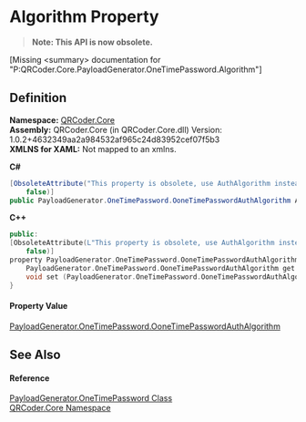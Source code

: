 # Algorithm Property
<blockquote><strong>Note: This API is now obsolete.</strong></blockquote>


\[Missing &lt;summary&gt; documentation for "P:QRCoder.Core.PayloadGenerator.OneTimePassword.Algorithm"\]



## Definition
**Namespace:** <a href="N_QRCoder_Core.md">QRCoder.Core</a>  
**Assembly:** QRCoder.Core (in QRCoder.Core.dll) Version: 1.0.2+4632349aa2a984532af965c24d83952cef07f5b3  
**XMLNS for XAML:** Not mapped to an xmlns.

**C#**
``` C#
[ObsoleteAttribute("This property is obsolete, use AuthAlgorithm instead", 
	false)]
public PayloadGenerator.OneTimePassword.OoneTimePasswordAuthAlgorithm Algorithm { get; set; }
```
**C++**
``` C++
public:
[ObsoleteAttribute(L"This property is obsolete, use AuthAlgorithm instead", 
	false)]
property PayloadGenerator.OneTimePassword.OoneTimePasswordAuthAlgorithm Algorithm {
	PayloadGenerator.OneTimePassword.OoneTimePasswordAuthAlgorithm get ();
	void set (PayloadGenerator.OneTimePassword.OoneTimePasswordAuthAlgorithm value);
}
```



#### Property Value
<a href="T_QRCoder_Core_PayloadGenerator_OneTimePassword_OoneTimePasswordAuthAlgorithm.md">PayloadGenerator.OneTimePassword.OoneTimePasswordAuthAlgorithm</a>

## See Also


#### Reference
<a href="T_QRCoder_Core_PayloadGenerator_OneTimePassword.md">PayloadGenerator.OneTimePassword Class</a>  
<a href="N_QRCoder_Core.md">QRCoder.Core Namespace</a>  
